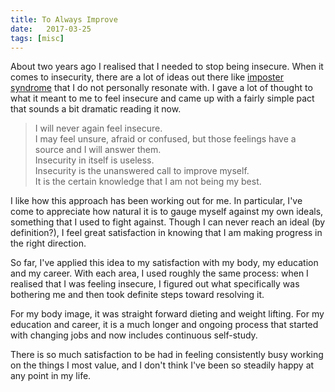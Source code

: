 ```yaml
---
title: To Always Improve
date:   2017-03-25
tags: [misc]
---
```


About two years ago I realised that I needed to stop being insecure. When it comes to insecurity, there are a lot of ideas out there like [imposter syndrome](https://en.wikipedia.org/wiki/Impostor_syndrome) that I do not personally resonate with. I gave a lot of thought to what it meant to me to feel insecure and came up with a fairly simple pact that sounds a bit dramatic reading it now.

<blockquote>
I will never again feel insecure.
<br>
I may feel unsure, afraid or confused, but those feelings have a source and I will answer them.
<br>
Insecurity in itself is useless.
<br>
Insecurity is the unanswered call to improve myself.
<br>
It is the certain knowledge that I am not being my best.
</blockquote>

I like how this approach has been working out for me. In particular, I've come to appreciate how natural it is to gauge myself against my own ideals, something that I used to fight against. Though I can never reach an ideal (by definition?), I feel great satisfaction in knowing that I am making progress in the right direction.

<!--more-->

So far, I've applied this idea to my satisfaction with my body, my education and my career. With each area, I used roughly the same process: when I realised that I was feeling insecure, I figured out what specifically was bothering me and then took definite steps toward resolving it.

For my body image, it was straight forward dieting and weight lifting. For my education and career, it is a much longer and ongoing process that started with changing jobs and now includes continuous self-study.

There is so much satisfaction to be had in feeling consistently busy working on the things I most value, and I don't think I've been so steadily happy at any point in my life.
